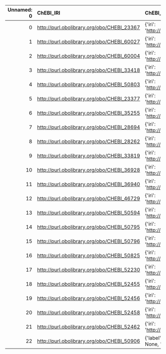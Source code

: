 |   Unnamed: 0 | ChEBI_IRI                                  | ChEBI_DESC                                                                    | CHMO_IRI                                   | CHMO_DESC                                             |
|-------------:|:-------------------------------------------|:------------------------------------------------------------------------------|:-------------------------------------------|:------------------------------------------------------|
|            0 | http://purl.obolibrary.org/obo/CHEBI_23367 | {'iri': 'http://purl.obolibrary.org/obo/CHEBI_23367'}                         | http://purl.obolibrary.org/obo/CHEBI_23367 | {'iri': 'http://purl.obolibrary.org/obo/CHEBI_23367'} |
|            1 | http://purl.obolibrary.org/obo/CHEBI_60027 | {'iri': 'http://purl.obolibrary.org/obo/CHEBI_60027'}                         | http://purl.obolibrary.org/obo/CHEBI_60027 | {'iri': 'http://purl.obolibrary.org/obo/CHEBI_60027'} |
|            2 | http://purl.obolibrary.org/obo/CHEBI_60004 | {'iri': 'http://purl.obolibrary.org/obo/CHEBI_60004'}                         | http://purl.obolibrary.org/obo/CHEBI_60004 | {'iri': 'http://purl.obolibrary.org/obo/CHEBI_60004'} |
|            3 | http://purl.obolibrary.org/obo/CHEBI_33418 | {'iri': 'http://purl.obolibrary.org/obo/CHEBI_33418'}                         | http://purl.obolibrary.org/obo/CHEBI_33418 | {'iri': 'http://purl.obolibrary.org/obo/CHEBI_33418'} |
|            4 | http://purl.obolibrary.org/obo/CHEBI_50803 | {'iri': 'http://purl.obolibrary.org/obo/CHEBI_50803'}                         | http://purl.obolibrary.org/obo/CHEBI_50803 | {'iri': 'http://purl.obolibrary.org/obo/CHEBI_50803'} |
|            5 | http://purl.obolibrary.org/obo/CHEBI_23377 | {'iri': 'http://purl.obolibrary.org/obo/CHEBI_23377'}                         | http://purl.obolibrary.org/obo/CHEBI_23377 | {'iri': 'http://purl.obolibrary.org/obo/CHEBI_23377'} |
|            6 | http://purl.obolibrary.org/obo/CHEBI_35255 | {'iri': 'http://purl.obolibrary.org/obo/CHEBI_35255'}                         | http://purl.obolibrary.org/obo/CHEBI_35255 | {'iri': 'http://purl.obolibrary.org/obo/CHEBI_35255'} |
|            7 | http://purl.obolibrary.org/obo/CHEBI_28694 | {'iri': 'http://purl.obolibrary.org/obo/CHEBI_28694'}                         | http://purl.obolibrary.org/obo/CHEBI_28694 | {'iri': 'http://purl.obolibrary.org/obo/CHEBI_28694'} |
|            8 | http://purl.obolibrary.org/obo/CHEBI_28262 | {'iri': 'http://purl.obolibrary.org/obo/CHEBI_28262'}                         | http://purl.obolibrary.org/obo/CHEBI_28262 | {'iri': 'http://purl.obolibrary.org/obo/CHEBI_28262'} |
|            9 | http://purl.obolibrary.org/obo/CHEBI_33819 | {'iri': 'http://purl.obolibrary.org/obo/CHEBI_33819'}                         | http://purl.obolibrary.org/obo/CHEBI_33819 | {'iri': 'http://purl.obolibrary.org/obo/CHEBI_33819'} |
|           10 | http://purl.obolibrary.org/obo/CHEBI_36928 | {'iri': 'http://purl.obolibrary.org/obo/CHEBI_36928'}                         | http://purl.obolibrary.org/obo/CHEBI_36928 | {'iri': 'http://purl.obolibrary.org/obo/CHEBI_36928'} |
|           11 | http://purl.obolibrary.org/obo/CHEBI_36940 | {'iri': 'http://purl.obolibrary.org/obo/CHEBI_36940'}                         | http://purl.obolibrary.org/obo/CHEBI_36940 | {'iri': 'http://purl.obolibrary.org/obo/CHEBI_36940'} |
|           12 | http://purl.obolibrary.org/obo/CHEBI_46729 | {'iri': 'http://purl.obolibrary.org/obo/CHEBI_46729'}                         | http://purl.obolibrary.org/obo/CHEBI_46729 | {'iri': 'http://purl.obolibrary.org/obo/CHEBI_46729'} |
|           13 | http://purl.obolibrary.org/obo/CHEBI_50594 | {'iri': 'http://purl.obolibrary.org/obo/CHEBI_50594'}                         | http://purl.obolibrary.org/obo/CHEBI_50594 | {'iri': 'http://purl.obolibrary.org/obo/CHEBI_50594'} |
|           14 | http://purl.obolibrary.org/obo/CHEBI_50795 | {'iri': 'http://purl.obolibrary.org/obo/CHEBI_50795'}                         | http://purl.obolibrary.org/obo/CHEBI_50795 | {'iri': 'http://purl.obolibrary.org/obo/CHEBI_50795'} |
|           15 | http://purl.obolibrary.org/obo/CHEBI_50796 | {'iri': 'http://purl.obolibrary.org/obo/CHEBI_50796'}                         | http://purl.obolibrary.org/obo/CHEBI_50796 | {'iri': 'http://purl.obolibrary.org/obo/CHEBI_50796'} |
|           16 | http://purl.obolibrary.org/obo/CHEBI_50825 | {'iri': 'http://purl.obolibrary.org/obo/CHEBI_50825'}                         | http://purl.obolibrary.org/obo/CHEBI_50825 | {'iri': 'http://purl.obolibrary.org/obo/CHEBI_50825'} |
|           17 | http://purl.obolibrary.org/obo/CHEBI_52230 | {'iri': 'http://purl.obolibrary.org/obo/CHEBI_52230'}                         | http://purl.obolibrary.org/obo/CHEBI_52230 | {'iri': 'http://purl.obolibrary.org/obo/CHEBI_52230'} |
|           18 | http://purl.obolibrary.org/obo/CHEBI_52455 | {'iri': 'http://purl.obolibrary.org/obo/CHEBI_52455'}                         | http://purl.obolibrary.org/obo/CHEBI_52455 | {'iri': 'http://purl.obolibrary.org/obo/CHEBI_52455'} |
|           19 | http://purl.obolibrary.org/obo/CHEBI_52456 | {'iri': 'http://purl.obolibrary.org/obo/CHEBI_52456'}                         | http://purl.obolibrary.org/obo/CHEBI_52456 | {'iri': 'http://purl.obolibrary.org/obo/CHEBI_52456'} |
|           20 | http://purl.obolibrary.org/obo/CHEBI_52458 | {'iri': 'http://purl.obolibrary.org/obo/CHEBI_52458'}                         | http://purl.obolibrary.org/obo/CHEBI_52458 | {'iri': 'http://purl.obolibrary.org/obo/CHEBI_52458'} |
|           21 | http://purl.obolibrary.org/obo/CHEBI_52462 | {'iri': 'http://purl.obolibrary.org/obo/CHEBI_52462'}                         | http://purl.obolibrary.org/obo/CHEBI_52462 | {'iri': 'http://purl.obolibrary.org/obo/CHEBI_52462'} |
|           22 | http://purl.obolibrary.org/obo/CHEBI_50906 | {'label': 'Role', 'prefLabel': None, 'altLabel': None, 'name': 'CHEBI_50906'} | http://purl.obolibrary.org/obo/BFO_0000023 | {'label': 'Role', 'prefLabel': 'Role'}                |